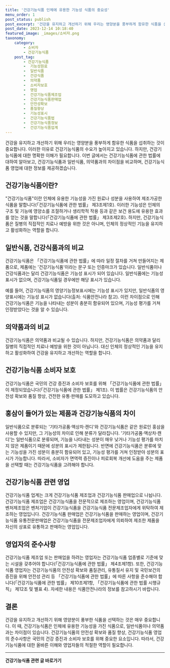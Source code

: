 ```yaml
---
title: '건강기능식품 인체에 유용한 기능성 식품의 중요성'
menu_order: 1
post_status: publish
post_excerpt: '건강을 유지하고 개선하기 위해 우리는 영양분을 풍부하게 함유한 식품을 섭취하는 것이 중요합니다. 이러한 이유로 건강기능식품의 수요가 높아지고 있습니다. 하지만, 건강기능식품에 대한 명확한 이해가 필요합니다. 이번 글에서는 건강기능식품에 관한 법률에 대하여 알아보고, 건강기능식품과 일반식품, 의약품과의 차이점을 비교하며, 건강기능식품 영업에 대한 정보를 제공하겠습니다.'
post_date: 2023-12-14 10:18:40
featured_image: _images/소비자.png
taxonomy:
    category:
        - 소비자
        - 건강기능식품
    post_tag:
        - 건강기능식품
        -  기능성원료
        -  일반식품
        -  건강식품
        -  의약품
        -  소비자보호
        -  영업
        -  건강기능식품제조업
        -  건강기능식품판매업
        -  안전성확보
        -  품질향상
        -  기능성표시
        -  건강기능식품법
        -  건강기능식품정보
        -  건강기능식품업계
---
```




건강을 유지하고 개선하기 위해 우리는 영양분을 풍부하게 함유한 식품을 섭취하는 것이 중요합니다. 이러한 이유로 건강기능식품의 수요가 높아지고 있습니다. 하지만, 건강기능식품에 대한 명확한 이해가 필요합니다. 이번 글에서는 건강기능식품에 관한 법률에 대하여 알아보고, 건강기능식품과 일반식품, 의약품과의 차이점을 비교하며, 건강기능식품 영업에 대한 정보를 제공하겠습니다.

## 건강기능식품이란?

"건강기능식품"이란 인체에 유용한 기능성을 가진 원료나 성분을 사용하여 제조가공한 식품을 말합니다(「건강기능식품에 관한 법률」 제3조제1호). 이러한 기능성은 인체의 구조 및 기능에 영양소를 조절하거나 생리학적 작용 등과 같은 보건 용도에 유용한 효과를 얻는 것을 말합니다(「건강기능식품에 관한 법률」 제3조제2호). 하지만, 건강기능식품은 질병의 직접적인 치료나 예방을 위한 것은 아니며, 인체의 정상적인 기능을 유지하고 활성화하는 역할을 합니다.

## 일반식품, 건강식품과의 비교

건강기능식품은 「건강기능식품에 관한 법률」에 따라 일정 절차를 거쳐 만들어지는 제품으로, 제품에는 '건강기능식품'이라는 문구 또는 인증마크가 있습니다. 일반식품이나 건강식품과는 달리 건강기능식품은 기능성 표시가 되어 있습니다. 일반식품에는 기능성 표시가 없으며, 건강기능식품일 경우에만 해당 표시가 있습니다. 

예를 들어, 건강기능식품의 영양기능정보표시에는 기능성 표시가 있지만, 일반식품의 영양표시에는 기능성 표시가 없습니다(출처: 식품안전나라 참고). 이런 차이점으로 인해 건강기능식품은 기능을 나타내는 성분이 충분히 함유되어 있으며, 기능성 평가를 거쳐 인정받았다는 것을 알 수 있습니다.

## 의약품과의 비교

건강기능식품은 의약품과 비교될 수 있습니다. 하지만, 건강기능식품은 의약품과 달리 질병의 직접적인 치료나 예방을 위한 것이 아닙니다. 대신 인체의 정상적인 기능을 유지하고 활성화하여 건강을 유지하고 개선하는 역할을 합니다.

## 건강기능식품 소비자 보호

건강기능식품은 국민의 건강 증진과 소비자 보호를 위해 「건강기능식품에 관한 법률」이 제정되었습니다(「건강기능식품에 관한 법률」 제1조). 이 법률은 건강기능식품의 안전성 확보와 품질 향상, 건전한 유통·판매를 도모하고 있습니다.

## 홍삼이 들어가 있는 제품과 건강기능식품의 차이

일반식품으로 분류되는 '기타가공품·액상차·캔디'와 건강기능식품은 같은 원료인 홍삼을 사용할 수 있지만, 그 기능성의 차이로 인해 분류가 달라집니다. '기타가공품·액상차·캔디'는 일반식품으로 분류되며, 기능을 나타내는 성분이 매우 낮거나 기능성 평가를 마치지 않은 제품이기 때문에 성분의 표시가 제한됩니다. 반면에 건강기능식품은 분류에 맞는 기능성을 가진 성분이 충분히 함유되어 있고, 기능성 평가를 거쳐 인정받아 성분의 표시가 가능합니다. 따라서, 소비자가 면역력 증진이나 피로회복 개선에 도움을 주는 제품을 선택할 때는 건강기능식품을 고려해야 합니다.

## 건강기능식품 관련 영업

건강기능식품 업계는 크게 건강기능식품 제조업과 건강기능식품 판매업으로 나뉩니다. 건강기능식품 제조업은 건강기능식품을 전문적으로 제조하는 영업이며, 건강기능식품 벤처제조업은 벤처기업이 건강기능식품을 건강기능식품 전문제조업자에게 위탁하여 제조하는 영업입니다. 건강기능식품 판매업은 건강기능식품을 판매하는 영업이며, 건강기능식품 유통전문판매업은 건강기능식품을 전문제조업자에게 의뢰하여 제조한 제품을 자신의 상표로 유통하고 판매하는 영업입니다.

## 영업자의 준수사항

건강기능식품 제조업 또는 판매업을 하려는 영업자는 건강기능식품 업종별로 기준에 맞는 시설을 갖추어야 합니다(「건강기능식품에 관한 법률」 제4조제1항). 또한, 건강기능식품 영업자는 건강기능식품의 안전성 확보와 품질관리, 유통질서 유지 및 국민보건의 증진을 위해 안전성 관리 등 「건강기능식품에 관한 법률」에 따른 사항을 준수해야 합니다(「건강기능식품에 관한 법률」 제10조제1항, 「건강기능식품에 관한 법률 시행규칙」 제12조 및 별표 4). 자세한 내용은 식품안전나라의 정보를 참고하시기 바랍니다.

## 결론

건강을 유지하고 개선하기 위해 영양분이 풍부한 식품을 선택하는 것은 매우 중요합니다. 이 때, 건강기능식품은 인체에 유용한 기능성을 가진 식품으로, 일반식품이나 의약품과는 차이점이 있습니다. 건강기능식품의 안전성 확보와 품질 향상, 건강기능식품 영업의 준수사항은 국민의 건강 증진과 소비자 보호를 위해 중요한 요소입니다. 따라서, 건강기능식품에 대한 올바른 이해와 영업자들의 적절한 역할이 필요합니다. 
<!-- wp:separator -->
<hr class="wp-block-separator has-alpha-channel-opacity"/>
<!-- /wp:separator -->

<!-- wp:group {"backgroundColor":"base","layout":{"type":"constrained"}} -->
<div class="wp-block-group has-base-background-color has-background"><!-- wp:paragraph {"align":"center","fontSize":"medium"} -->
<p class="has-text-align-center has-large-font-size"><strong>건강기능식품 관련 글 바로가기</strong></p>
<!-- /wp:paragraph -->


<!-- wp:latest-posts
{"categories":[{"id":30847,"count":19,"description":"","link":"https://uknowlaw.com/category/%ea%b1%b4%ea%b0%95%ea%b8%b0%eb%8a%a5%ec%8b%9d%ed%92%88/","name":"건강기능식품","slug":"건강기능식품","taxonomy":"category","parent":0,"meta":[],"_links":{"self":[{"href":"https://uknowlaw.com/wp-json/wp/v2/categories/30847"}],"collection":[{"href":"https://uknowlaw.com/wp-json/wp/v2/categories"}],"about":[{"href":"https://uknowlaw.com/wp-json/wp/v2/taxonomies/category"}],"wp:post_type":[{"href":"https://uknowlaw.com/wp-json/wp/v2/posts?categories=30847"}],"curies":[{"name":"wp","href":"https://api.w.org/{rel}","templated":true}]}}],"postsToShow":100,"excerptLength":28,"postLayout":"grid","columns":2,"featuredImageAlign":"left","featuredImageSizeSlug":"large","fontSize":"small"} /--></div>
<!-- /wp:group -->